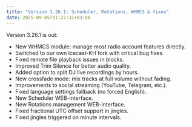 ```yaml
---
title: "Version 3.26.1: Scheduler, Rotations, WHMCS & fixes"
date: 2025-09-05T11:27:31+03:00
---
```


Version 3.26.1 is out:
- New WHMCS module: manage most radio account features directly.
- Switched to our own Icecast-KH fork with critical bug fixes.
- Fixed remote file playback issues in blocks.
- Improved Trim Silence for better audio quality.
- Added option to split DJ live recordings by hours.
- New crossfade mode: mix tracks at full volume without fading.
- Improvements to social streaming (YouTube, Telegram, etc.).
- Fixed language settings fallback (no forced English).
- New Scheduler WEB-interface.
- New Rotations management WEB-interface.
- Fixed fractional UTC offset support in jingles.
- Fixed jingles triggered on minute intervals.
